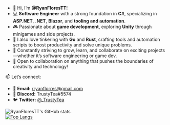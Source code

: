 - 👋 Hi, I’m **@RyanFloresTT**!  
- 💻 **Software Engineer** with a strong foundation in **C#**, specializing in **ASP.NET**, **.NET**, **Blazor**, and **tooling and automation**.  
- 🎮 Passionate about **game development**, exploring **Unity** through minigames and side projects.  
- 🔧 I also love tinkering with **Go** and **Rust**, crafting tools and automation scripts to boost productivity and solve unique problems.  
- 🚀 Constantly striving to grow, learn, and collaborate on exciting projects—whether it’s software engineering or game dev.  
- 💞️ Open to collaboration on anything that pushes the boundaries of creativity and technology!  

📫 Let’s connect:  
  - 📧 **Email:** rryanflorres@gmail.com  
  - 💬 **Discord:** TrustyTea#5574  
  - 🐦 **Twitter:** [@_TrustyTea](https://twitter.com/_TrustyTea)  

![RyanFloresTT's GitHub stats](https://github-readme-stats.vercel.app/api?username=RyanFloresTT&show_icons=true&theme=transparent)  
[![Top Langs](https://github-readme-stats.vercel.app/api/top-langs/?username=RyanFloresTT&layout=compact&theme=transparent&hide=shaderlab,HTML,hlsl,css,mdx)](https://github.com/RyanFloresTT/github-readme-stats)
